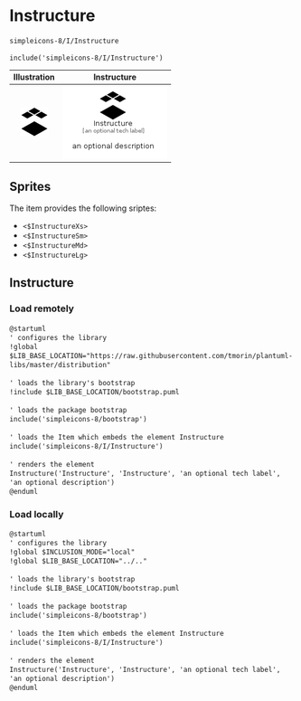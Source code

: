 # Instructure


```text
simpleicons-8/I/Instructure
```

```text
include('simpleicons-8/I/Instructure')
```



| Illustration | Instructure |
| :---: | :---: |
| ![illustration for Illustration](../../simpleicons-8/I/Instructure.png) | ![illustration for Instructure](../../simpleicons-8/I/Instructure.Local.png) |



## Sprites
The item provides the following sriptes:

- `<$InstructureXs>`
- `<$InstructureSm>`
- `<$InstructureMd>`
- `<$InstructureLg>`





## Instructure

### Load remotely
```plantuml
@startuml
' configures the library
!global $LIB_BASE_LOCATION="https://raw.githubusercontent.com/tmorin/plantuml-libs/master/distribution"

' loads the library's bootstrap
!include $LIB_BASE_LOCATION/bootstrap.puml

' loads the package bootstrap
include('simpleicons-8/bootstrap')

' loads the Item which embeds the element Instructure
include('simpleicons-8/I/Instructure')

' renders the element
Instructure('Instructure', 'Instructure', 'an optional tech label', 'an optional description')
@enduml
```

### Load locally
```plantuml
@startuml
' configures the library
!global $INCLUSION_MODE="local"
!global $LIB_BASE_LOCATION="../.."

' loads the library's bootstrap
!include $LIB_BASE_LOCATION/bootstrap.puml

' loads the package bootstrap
include('simpleicons-8/bootstrap')

' loads the Item which embeds the element Instructure
include('simpleicons-8/I/Instructure')

' renders the element
Instructure('Instructure', 'Instructure', 'an optional tech label', 'an optional description')
@enduml
```

